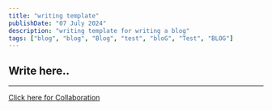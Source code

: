 ```yaml
---
title: "writing template"
publishDate: "07 July 2024"
description: "writing template for writing a blog"
tags: ["blog", "blog", "Blog", "test", "bloG", "Test", "BLOG"]
---
```


## Write here..

---

[Click here for Collaboration](mailto:dimaspamungkas.m19@gmail.com)
